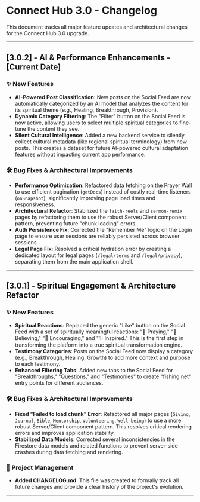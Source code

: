 
# Connect Hub 3.0 - Changelog

This document tracks all major feature updates and architectural changes for the Connect Hub 3.0 upgrade.

---

## [3.0.2] - AI & Performance Enhancements - [Current Date]

### ✨ New Features

-   **AI-Powered Post Classification**: New posts on the Social Feed are now automatically categorized by an AI model that analyzes the content for its spiritual theme (e.g., Healing, Breakthrough, Provision).
-   **Dynamic Category Filtering**: The "Filter" button on the Social Feed is now active, allowing users to select multiple spiritual categories to fine-tune the content they see.
-   **Silent Cultural Intelligence**: Added a new backend service to silently collect cultural metadata (like regional spiritual terminology) from new posts. This creates a dataset for future AI-powered cultural adaptation features without impacting current app performance.

### 🛠️ Bug Fixes & Architectural Improvements

-   **Performance Optimization**: Refactored data fetching on the Prayer Wall to use efficient pagination (`getDocs`) instead of costly real-time listeners (`onSnapshot`), significantly improving page load times and responsiveness.
-   **Architectural Refactor**: Stabilized the `faith-reels` and `sermon-remix` pages by refactoring them to use the robust Server/Client component pattern, preventing future "chunk loading" errors.
-   **Auth Persistence Fix**: Corrected the "Remember Me" logic on the Login page to ensure user sessions are reliably persisted across browser sessions.
-   **Legal Page Fix**: Resolved a critical hydration error by creating a dedicated layout for legal pages (`/legal/terms` and `/legal/privacy`), separating them from the main application shell.

---

## [3.0.1] - Spiritual Engagement & Architecture Refactor

### ✨ New Features

-   **Spiritual Reactions**: Replaced the generic "Like" button on the Social Feed with a set of spiritually meaningful reactions: "🙏 Praying," "💪 Believing," "🤗 Encouraging," and "✨ Inspired." This is the first step in transforming the platform into a true spiritual transformation engine.
-   **Testimony Categories**: Posts on the Social Feed now display a category (e.g., Breakthrough, Healing, Growth) to add more context and purpose to each testimony.
-   **Enhanced Filtering Tabs**: Added new tabs to the Social Feed for "Breakthroughs," "Questions," and "Testimonies" to create "fishing net" entry points for different audiences.

### 🛠️ Bug Fixes & Architectural Improvements

-   **Fixed "Failed to load chunk" Error**: Refactored all major pages (`Giving`, `Journal`, `Bible`, `Mentorship`, `Volunteering`, `Well-being`) to use a more robust Server/Client component pattern. This resolves critical rendering errors and improves application stability.
-   **Stabilized Data Models**: Corrected several inconsistencies in the Firestore data models and related functions to prevent server-side crashes during data fetching and rendering.

### 📝 Project Management

-   **Added CHANGELOG.md**: This file was created to formally track all future changes and provide a clear history of the project's evolution.

---

    